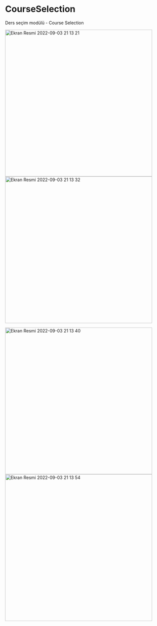 # CourseSelection
Ders seçim modülü - Course Selection

<img width="476" alt="Ekran Resmi 2022-09-03 21 13 21" src="https://user-images.githubusercontent.com/53395371/188283438-f1a286f9-c03e-4799-ae7b-fad7e8677638.png"><img width="476" alt="Ekran Resmi 2022-09-03 21 13 32" src="https://user-images.githubusercontent.com/53395371/188283444-4f6bbb07-81cd-42a8-8c4d-74d8bbb81e28.png">

<img width="476" alt="Ekran Resmi 2022-09-03 21 13 40" src="https://user-images.githubusercontent.com/53395371/188283448-c576a1a5-9108-4d6c-b990-30b2bb808718.png"><img width="476" alt="Ekran Resmi 2022-09-03 21 13 54" src="https://user-images.githubusercontent.com/53395371/188283449-1d72a870-d629-45d0-aa0f-be3f871ddf64.png">

